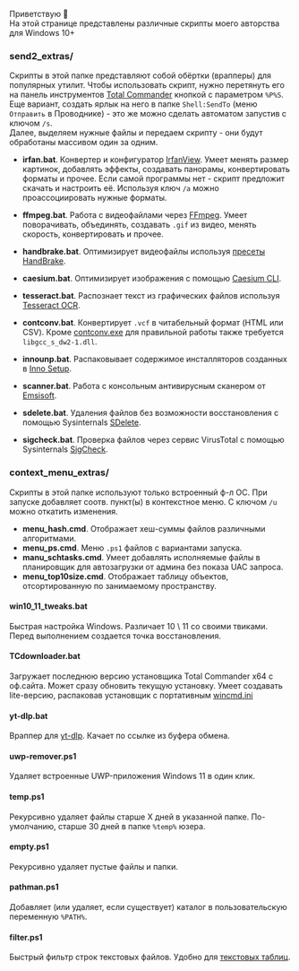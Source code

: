 Приветствую 👋  
На этой странице представлены различные скрипты моего авторства для Windows 10+

### send2_extras/
Скрипты в этой папке представляют собой обёртки (врапперы) для популярных утилит. Чтобы использовать скрипт, нужно перетянуть его на панель инструментов [Total Commander](https://github.com/wincmd64/blog/wiki/TotalCmd) кнопкой с параметром `%P%S`. Еще вариант, создать ярлык на него в папке `Shell:SendTo` (меню `Отправить` в Проводнике) - это же можно сделать автоматом запустив с ключом `/s`.  
Далее, выделяем нужные файлы и передаем скрипту - они будут обработаны массивом один за одним.

* **irfan.bat**. Конвертер и конфигуратор [IrfanView](https://www.irfanview.com). Умеет менять размер картинок, добавлять эффекты, создавать панорамы, конвертировать форматы и прочее. 
Если самой программы нет - скрипт предложит скачать и настроить её. Используя ключ `/a` можно проассоциировать нужные форматы.

* **ffmpeg.bat**. Работа с видеофайлами через [FFmpeg](https://ffmpeg.org). Умеет поворачивать, объединять, создавать `.gif` из видео, менять скорость, конвертировать и прочее.

* **handbrake.bat**. Оптимизирует видеофайлы используя [пресеты HandBrake](https://handbrake.fr/docs/en/latest/technical/official-presets.html).

* **caesium.bat**. Оптимизирует изображения с помощью [Caesium CLI](https://github.com/Lymphatus/caesium-clt). 

* **tesseract.bat**. Распознает текст из графических файлов используя [Tesseract OCR](https://github.com/UB-Mannheim/tesseract).

* **contconv.bat**. Конвертирует `.vcf` в читабельный формат (HTML или CSV). Кроме [contconv.exe](https://github.com/DarkHobbit/doublecontact/releases) для правильной работы также требуется `libgcc_s_dw2-1.dll`.
  
* **innounp.bat**. Распаковывает содержимое инсталляторов созданных в [Inno Setup](https://jrsoftware.org).

* **scanner.bat**. Работа с консольным антивирусным сканером от [Emsisoft](https://www.emsisoft.com/en/commandline-scanner/). 

* **sdelete.bat**. Удаления файлов без возможности восстановления с помощью Sysinternals [SDelete](https://learn.microsoft.com/sysinternals/downloads/sdelete).
  
* **sigcheck.bat**. Проверка файлов через сервис VirusTotal с помощью Sysinternals [SigCheck](https://learn.microsoft.com/sysinternals/downloads/sigcheck).

### context_menu_extras/
Скрипты в этой папке используют только встроенный ф-л ОС. При запуске добавляет соотв. пункт(ы) в контекстное меню. С ключом `/u` можно откатить изменения.

* **menu_hash.cmd**. Отображает хеш-суммы файлов различными алгоритмами.
* **menu_ps.cmd**. Меню `.ps1` файлов с вариантами запуска.
* **manu_schtasks.cmd**. Умеет добавлять исполняемые файлы в планировщик для автозагрузки от админа без показа UAC запроса.
* **menu_top10size.cmd**. Отображает таблицу объектов, отсортированную по занимаемому пространству.

#### win10_11_tweaks.bat
Быстрая настройка Windows. Различает 10 \ 11 со своими твиками. Перед выполнением создается точка восстановления.

#### TCdownloader.bat
Загружает последнюю версию установщика Total Commander x64 с оф.сайта. Может сразу обновить текущую установку. Умеет создавать lite-версию, распаковав установщик с портативным [wincmd.ini](https://github.com/wincmd64/blog/blob/main/wincmd_portable.ini)

#### yt-dlp.bat
Враппер для [yt-dlp](https://github.com/yt-dlp/yt-dlp). Качает по ссылке из буфера обмена.

#### uwp-remover.ps1
Удаляет встроенные UWP-приложения Windows 11 в один клик.

#### temp.ps1
Рекурсивно удаляет файлы старше Х дней в указанной папке. По-умолчанию, старше 30 дней в папке `%temp%` юзера.

#### empty.ps1
Рекурсивно удаляет пустые файлы и папки.

#### pathman.ps1
Добавляет (или удаляет, если существует) каталог в пользовательскую переменную `%PATH%`.

#### filter.ps1
Быстрый фильтр строк текстовых файлов. Удобно для [текстовых таблиц](https://www.tablesgenerator.com/text_tables).
